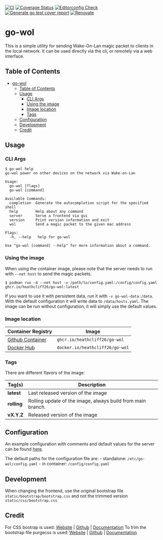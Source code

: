 [![CI](https://github.com/heathcliff26/go-wol/actions/workflows/ci.yaml/badge.svg?event=push)](https://github.com/heathcliff26/go-wol/actions/workflows/ci.yaml)
[![Coverage Status](https://coveralls.io/repos/github/heathcliff26/go-wol/badge.svg)](https://coveralls.io/github/heathcliff26/go-wol)
[![Editorconfig Check](https://github.com/heathcliff26/go-wol/actions/workflows/editorconfig-check.yaml/badge.svg?event=push)](https://github.com/heathcliff26/go-wol/actions/workflows/editorconfig-check.yaml)
[![Generate go test cover report](https://github.com/heathcliff26/go-wol/actions/workflows/go-testcover-report.yaml/badge.svg)](https://github.com/heathcliff26/go-wol/actions/workflows/go-testcover-report.yaml)
[![Renovate](https://github.com/heathcliff26/go-wol/actions/workflows/renovate.yaml/badge.svg)](https://github.com/heathcliff26/go-wol/actions/workflows/renovate.yaml)

# go-wol

This is a simple utility for sending Wake-On-Lan magic packet to clients in the local network.
It can be used directly via the cli, or remotely via a web interface.

## Table of Contents

- [go-wol](#go-wol)
  - [Table of Contents](#table-of-contents)
  - [Usage](#usage)
    - [CLI Args](#cli-args)
    - [Using the image](#using-the-image)
    - [Image location](#image-location)
    - [Tags](#tags)
  - [Configuration](#configuration)
  - [Development](#development)
  - [Credit](#credit)

## Usage

### CLI Args
```
$ go-wol help
go-wol power on other devices on the network via Wake-on-Lan

Usage:
  go-wol [flags]
  go-wol [command]

Available Commands:
  completion  Generate the autocompletion script for the specified shell
  help        Help about any command
  server      Serve a frontend via gui
  version     Print version information and exit
  wol         Send a magic packet to the given mac address

Flags:
  -h, --help   help for go-wol

Use "go-wol [command] --help" for more information about a command.
```

### Using the image

When using the container image, please note that the server needs to run with `--net host` to send the magic packets.
```
$ podman run -d --net host -v /path/to/config.yaml:/config/config.yaml ghcr.io/heathcliff26/go-wol:latest
```
If you want to use it with persistent data, run it with `-v go-wol-data:/data`. With the default configuration it will write data to `/data/hosts.yaml`.
The image can be run without configuration, it will simply use the default values.

### Image location

| Container Registry                                                                                     | Image                                      |
| ------------------------------------------------------------------------------------------------------ | ------------------------------------------ |
| [Github Container](https://github.com/users/heathcliff26/packages/container/package/go-wol) | `ghcr.io/heathcliff26/go-wol`   |
| [Docker Hub](https://hub.docker.com/r/heathcliff26/go-wol)                  | `docker.io/heathcliff26/go-wol` |

### Tags

There are different flavors of the image:

| Tag(s)      | Description                                                 |
| ----------- | ----------------------------------------------------------- |
| **latest**  | Last released version of the image                          |
| **rolling** | Rolling update of the image, always build from main branch. |
| **vX.Y.Z**  | Released version of the image                               |

## Configuration

An example configuration with comments and default values for the server can be found [here](examples/config.yaml).

The default paths for the configuration file are:
    - standalone:   `/etc/go-wol/config.yaml`
    - in container: `/config/config.yaml`

## Development

When changing the frontend, use the original bootstrap file `static/bootstrap/bootstrap.css` and not the trimmed version `static/css/bootstrap.css`

## Credit

For CSS bootrap is used: [Website](https://getbootstrap.com/) | [Github](https://github.com/twbs/bootstrap) | [Documentation](https://getbootstrap.com/docs/5.3/getting-started/introduction/)
To trim the bootstrap file purgecss is used: [Website](https://purgecss.com/) | [Github](https://github.com/FullHuman/purgecss) | [Documentation](https://purgecss.com/getting-started.html)
